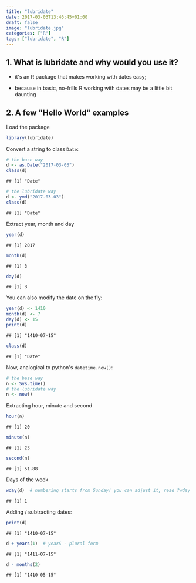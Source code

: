 ```yaml
---
title: "lubridate"
date: 2017-03-03T13:46:45+01:00
draft: false
image: "lubridate.jpg"
categories: ["R"]
tags: ["lubridate", "R"]
---
```







## 1. What is lubridate and why would you use it?

* it's an R package that makes working with dates easy;

* because in basic, no-frills R working with dates may be a little bit daunting

## 2. A few "Hello World" examples


Load the package

```r
library(lubridate)
```


Convert a string to class `Date`:

```r
# the base way
d <- as.Date("2017-03-03")
class(d)
```

```
## [1] "Date"
```

```r
# the lubridate way
d <- ymd("2017-03-03")
class(d)
```

```
## [1] "Date"
```

Extract year, month and day

```r
year(d)
```

```
## [1] 2017
```

```r
month(d)
```

```
## [1] 3
```

```r
day(d)
```

```
## [1] 3
```

You can also modify the date on the fly:

```r
year(d) <- 1410
month(d) <- 7
day(d) <- 15
print(d)
```

```
## [1] "1410-07-15"
```

```r
class(d)
```

```
## [1] "Date"
```

Now, analogical to python's `datetime.now()`:

```r
# the base way
n <- Sys.time()
# the lubridate way
n <- now()
```

Extracting hour, minute and second

```r
hour(n)
```

```
## [1] 20
```

```r
minute(n)
```

```
## [1] 23
```

```r
second(n)
```

```
## [1] 51.88
```

Days of the week

```r
wday(d)  # numbering starts from Sunday! you can adjust it, read ?wday
```

```
## [1] 1
```

Adding / subtracting dates:

```r
print(d)
```

```
## [1] "1410-07-15"
```

```r
d + years(1)  # yearS - plural form
```

```
## [1] "1411-07-15"
```

```r
d - months(2)
```

```
## [1] "1410-05-15"
```
